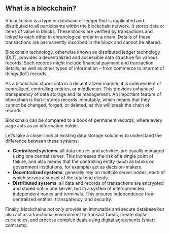 ## What is a blockchain?

A blockchain is a type of database or ledger that is duplicated and distributed to all participants within the blockchain network. It stores data or items of value in blocks. These blocks are verified by transactions and linked to each other in chronological order in a chain. Details of these transactions are permanently inscribed in the block and cannot be altered. 

Blockchain technology, otherwise known as distributed ledger technology (DLT), provides a decentralized and accessible data structure for various records. Such records might include financial payment and transaction details, as well as other types of information – from commerce to internet of things (IoT) records.

As a blockchain stores data in a decentralized manner, it is independent of centralized, controlling entities, or middlemen. This provides enhanced transparency of data storage and its management. An important feature of blockchain is that it stores records immutably, which means that they cannot be changed, forged, or deleted, as this will break the chain of records. 

Blockchain can be compared to a book of permanent records, where every page acts as an information holder. 

Let’s take a closer look at existing data storage solutions to understand the difference between these systems:

+ **Centralized systems**: all data entries and activities are usually managed using one central server. This increases the risk of a single point of failure, and also means that the controlling entity (such as banks or government institutions, for example) act as decision-makers.
+ **Decentralized systems**: generally rely on multiple server nodes, each of which serves a subset of the total end clients.
+ **Distributed systems**: all data and records of transactions are encrypted and stored not in one server, but in a system of interconnected, independent nodes and terminals. This ensures independence from centralized entities, transparency, and security. 

Finally, blockchains not only provide an immutable and secure database but also act as a functional environment to transact funds, create digital currencies, and process complex deals using digital agreements (smart contracts). 
